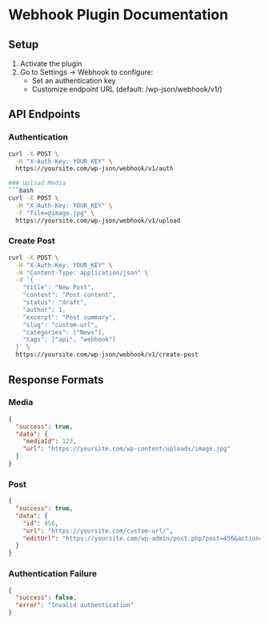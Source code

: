 # Webhook Plugin Documentation

## Setup
1. Activate the plugin
2. Go to Settings → Webhook to configure:
   - Set an authentication key
   - Customize endpoint URL (default: /wp-json/webhook/v1/)

## API Endpoints


### Authentication
```bash
curl -X POST \
  -H "X-Auth-Key: YOUR_KEY" \
  https://yoursite.com/wp-json/webhook/v1/auth

### Upload Media
```bash
curl -X POST \
  -H "X-Auth-Key: YOUR_KEY" \
  -F "file=@image.jpg" \
  https://yoursite.com/wp-json/webhook/v1/upload
```

### Create Post
```bash
curl -X POST \
  -H "X-Auth-Key: YOUR_KEY" \
  -H "Content-Type: application/json" \
  -d '{
    "title": "New Post",
    "content": "Post content",
    "status": "draft",
    "author": 1,
    "excerpt": "Post summary",
    "slug": "custom-url",
    "categories": ["News"],
    "tags": ["api", "webhook"]
  }' \
  https://yoursite.com/wp-json/webhook/v1/create-post
```

## Response Formats

### Media
```json
{
  "success": true,
  "data": {
    "mediaId": 123,
    "url": "https://yoursite.com/wp-content/uploads/image.jpg"
  }
}
```

### Post
```json
{
  "success": true,
  "data": {
    "id": 456,
    "url": "https://yoursite.com/custom-url/",
    "editUrl": "https://yoursite.com/wp-admin/post.php?post=456&action=edit"
  }
}
```

### Authentication Failure
```json
{
  "success": false,
  "error": "Invalid authentication"
}
